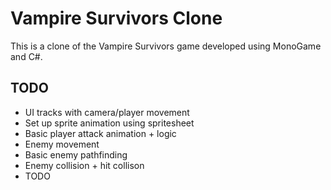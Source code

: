 # Vampire Survivors Clone

This is a clone of the Vampire Survivors game developed using MonoGame and C#.

## TODO

- UI tracks with camera/player movement
- Set up sprite animation using spritesheet
- Basic player attack animation + logic 
- Enemy movement
- Basic enemy pathfinding 
- Enemy collision + hit collison 
- TODO